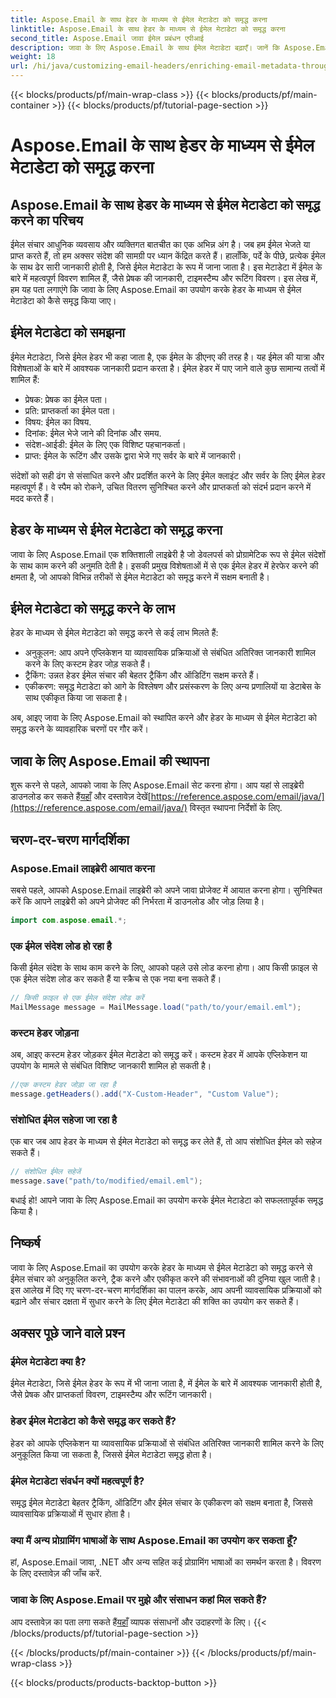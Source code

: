 ```yaml
---
title: Aspose.Email के साथ हेडर के माध्यम से ईमेल मेटाडेटा को समृद्ध करना
linktitle: Aspose.Email के साथ हेडर के माध्यम से ईमेल मेटाडेटा को समृद्ध करना
second_title: Aspose.Email जावा ईमेल प्रबंधन एपीआई
description: जावा के लिए Aspose.Email के साथ ईमेल मेटाडेटा बढ़ाएँ। जानें कि Aspose.Email के साथ बेहतर ट्रैकिंग और अनुकूलन के लिए ईमेल हेडर को कैसे समृद्ध किया जाए।
weight: 18
url: /hi/java/customizing-email-headers/enriching-email-metadata-through-headers/
---
```


{{< blocks/products/pf/main-wrap-class >}}
{{< blocks/products/pf/main-container >}}
{{< blocks/products/pf/tutorial-page-section >}}

# Aspose.Email के साथ हेडर के माध्यम से ईमेल मेटाडेटा को समृद्ध करना


## Aspose.Email के साथ हेडर के माध्यम से ईमेल मेटाडेटा को समृद्ध करने का परिचय

ईमेल संचार आधुनिक व्यवसाय और व्यक्तिगत बातचीत का एक अभिन्न अंग है। जब हम ईमेल भेजते या प्राप्त करते हैं, तो हम अक्सर संदेश की सामग्री पर ध्यान केंद्रित करते हैं। हालाँकि, पर्दे के पीछे, प्रत्येक ईमेल के साथ ढेर सारी जानकारी होती है, जिसे ईमेल मेटाडेटा के रूप में जाना जाता है। इस मेटाडेटा में ईमेल के बारे में महत्वपूर्ण विवरण शामिल हैं, जैसे प्रेषक की जानकारी, टाइमस्टैम्प और रूटिंग विवरण। इस लेख में, हम यह पता लगाएंगे कि जावा के लिए Aspose.Email का उपयोग करके हेडर के माध्यम से ईमेल मेटाडेटा को कैसे समृद्ध किया जाए।

## ईमेल मेटाडेटा को समझना

ईमेल मेटाडेटा, जिसे ईमेल हेडर भी कहा जाता है, एक ईमेल के डीएनए की तरह है। यह ईमेल की यात्रा और विशेषताओं के बारे में आवश्यक जानकारी प्रदान करता है। ईमेल हेडर में पाए जाने वाले कुछ सामान्य तत्वों में शामिल हैं:

- प्रेषक: प्रेषक का ईमेल पता।
- प्रति: प्राप्तकर्ता का ईमेल पता।
- विषय: ईमेल का विषय.
- दिनांक: ईमेल भेजे जाने की दिनांक और समय.
- संदेश-आईडी: ईमेल के लिए एक विशिष्ट पहचानकर्ता।
- प्राप्त: ईमेल के रूटिंग और उसके द्वारा भेजे गए सर्वर के बारे में जानकारी।

संदेशों को सही ढंग से संसाधित करने और प्रदर्शित करने के लिए ईमेल क्लाइंट और सर्वर के लिए ईमेल हेडर महत्वपूर्ण हैं। वे स्पैम को रोकने, उचित वितरण सुनिश्चित करने और प्राप्तकर्ता को संदर्भ प्रदान करने में मदद करते हैं।

## हेडर के माध्यम से ईमेल मेटाडेटा को समृद्ध करना

जावा के लिए Aspose.Email एक शक्तिशाली लाइब्रेरी है जो डेवलपर्स को प्रोग्रामेटिक रूप से ईमेल संदेशों के साथ काम करने की अनुमति देती है। इसकी प्रमुख विशेषताओं में से एक ईमेल हेडर में हेरफेर करने की क्षमता है, जो आपको विभिन्न तरीकों से ईमेल मेटाडेटा को समृद्ध करने में सक्षम बनाती है।

## ईमेल मेटाडेटा को समृद्ध करने के लाभ

हेडर के माध्यम से ईमेल मेटाडेटा को समृद्ध करने से कई लाभ मिलते हैं:

- अनुकूलन: आप अपने एप्लिकेशन या व्यावसायिक प्रक्रियाओं से संबंधित अतिरिक्त जानकारी शामिल करने के लिए कस्टम हेडर जोड़ सकते हैं।
- ट्रैकिंग: उन्नत हेडर ईमेल संचार की बेहतर ट्रैकिंग और ऑडिटिंग सक्षम करते हैं।
- एकीकरण: समृद्ध मेटाडेटा को आगे के विश्लेषण और प्रसंस्करण के लिए अन्य प्रणालियों या डेटाबेस के साथ एकीकृत किया जा सकता है।

अब, आइए जावा के लिए Aspose.Email को स्थापित करने और हेडर के माध्यम से ईमेल मेटाडेटा को समृद्ध करने के व्यावहारिक चरणों पर गौर करें।

## जावा के लिए Aspose.Email की स्थापना

 शुरू करने से पहले, आपको जावा के लिए Aspose.Email सेट करना होगा। आप यहां से लाइब्रेरी डाउनलोड कर सकते हैं[यहाँ](https://releases.aspose.com/email/java/) और दस्तावेज़ देखें[https://reference.aspose.com/email/java/](https://reference.aspose.com/email/java/) विस्तृत स्थापना निर्देशों के लिए.

## चरण-दर-चरण मार्गदर्शिका

### Aspose.Email लाइब्रेरी आयात करना

सबसे पहले, आपको Aspose.Email लाइब्रेरी को अपने जावा प्रोजेक्ट में आयात करना होगा। सुनिश्चित करें कि आपने लाइब्रेरी को अपने प्रोजेक्ट की निर्भरता में डाउनलोड और जोड़ लिया है।

```java
import com.aspose.email.*;
```

### एक ईमेल संदेश लोड हो रहा है

किसी ईमेल संदेश के साथ काम करने के लिए, आपको पहले उसे लोड करना होगा। आप किसी फ़ाइल से एक ईमेल संदेश लोड कर सकते हैं या स्क्रैच से एक नया बना सकते हैं।

```java
// किसी फ़ाइल से एक ईमेल संदेश लोड करें
MailMessage message = MailMessage.load("path/to/your/email.eml");
```

### कस्टम हेडर जोड़ना

अब, आइए कस्टम हेडर जोड़कर ईमेल मेटाडेटा को समृद्ध करें। कस्टम हेडर में आपके एप्लिकेशन या उपयोग के मामले से संबंधित विशिष्ट जानकारी शामिल हो सकती है।

```java
//एक कस्टम हेडर जोड़ा जा रहा है
message.getHeaders().add("X-Custom-Header", "Custom Value");
```

### संशोधित ईमेल सहेजा जा रहा है

एक बार जब आप हेडर के माध्यम से ईमेल मेटाडेटा को समृद्ध कर लेते हैं, तो आप संशोधित ईमेल को सहेज सकते हैं।

```java
// संशोधित ईमेल सहेजें
message.save("path/to/modified/email.eml");
```

बधाई हो! आपने जावा के लिए Aspose.Email का उपयोग करके ईमेल मेटाडेटा को सफलतापूर्वक समृद्ध किया है।

## निष्कर्ष

जावा के लिए Aspose.Email का उपयोग करके हेडर के माध्यम से ईमेल मेटाडेटा को समृद्ध करने से ईमेल संचार को अनुकूलित करने, ट्रैक करने और एकीकृत करने की संभावनाओं की दुनिया खुल जाती है। इस आलेख में दिए गए चरण-दर-चरण मार्गदर्शिका का पालन करके, आप अपनी व्यावसायिक प्रक्रियाओं को बढ़ाने और संचार दक्षता में सुधार करने के लिए ईमेल मेटाडेटा की शक्ति का उपयोग कर सकते हैं।

## अक्सर पूछे जाने वाले प्रश्न

### ईमेल मेटाडेटा क्या है?

ईमेल मेटाडेटा, जिसे ईमेल हेडर के रूप में भी जाना जाता है, में ईमेल के बारे में आवश्यक जानकारी होती है, जैसे प्रेषक और प्राप्तकर्ता विवरण, टाइमस्टैम्प और रूटिंग जानकारी।

### हेडर ईमेल मेटाडेटा को कैसे समृद्ध कर सकते हैं?

हेडर को आपके एप्लिकेशन या व्यावसायिक प्रक्रियाओं से संबंधित अतिरिक्त जानकारी शामिल करने के लिए अनुकूलित किया जा सकता है, जिससे ईमेल मेटाडेटा समृद्ध होता है।

### ईमेल मेटाडेटा संवर्धन क्यों महत्वपूर्ण है?

समृद्ध ईमेल मेटाडेटा बेहतर ट्रैकिंग, ऑडिटिंग और ईमेल संचार के एकीकरण को सक्षम बनाता है, जिससे व्यावसायिक प्रक्रियाओं में सुधार होता है।

### क्या मैं अन्य प्रोग्रामिंग भाषाओं के साथ Aspose.Email का उपयोग कर सकता हूँ?

हां, Aspose.Email जावा, .NET और अन्य सहित कई प्रोग्रामिंग भाषाओं का समर्थन करता है। विवरण के लिए दस्तावेज़ की जाँच करें.

### जावा के लिए Aspose.Email पर मुझे और संसाधन कहां मिल सकते हैं?

 आप दस्तावेज़ का पता लगा सकते हैं[यहाँ](https://reference.aspose.com/email/java/) व्यापक संसाधनों और उदाहरणों के लिए।
{{< /blocks/products/pf/tutorial-page-section >}}

{{< /blocks/products/pf/main-container >}}
{{< /blocks/products/pf/main-wrap-class >}}

{{< blocks/products/products-backtop-button >}}
